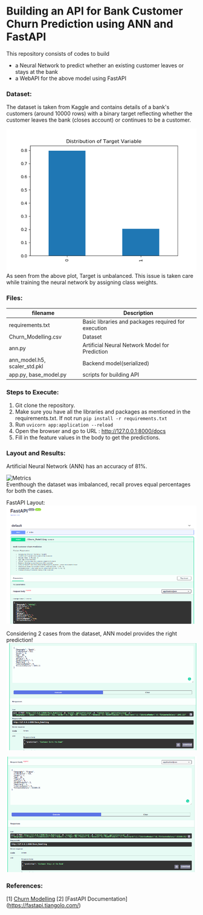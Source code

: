 # Building an API for Bank Customer Churn Prediction using ANN and FastAPI

This repository consists of codes to build 
- a Neural Network to predict whether an existing customer leaves or stays at the bank
- a WebAPI for the above model using FastAPI  

### Dataset:
The dataset is taken from Kaggle and contains details of a bank's customers (around 10000 rows) with a binary target reflecting whether the customer leaves the bank (closes account) or continues to be a customer.  
  
![Screenshot](readme_resources/TargetDistribution.png)  
As seen from the above plot, Target is unbalanced. This issue is taken care while training the neural network by assigning class weights.

### Files:
| filename | Description |
|----------|-------------|
| requirements.txt | Basic libraries and packages required for execution |
| Churn_Modelling.csv | Dataset |
| ann.py | Artificial Neural Network Model for Prediction |
| ann_model.h5, scaler_std.pkl | Backend model(serialized) |
| app.py, base_model.py | scripts for building API |

### Steps to Execute:
1. Git clone the repository. 
2. Make sure you have all the libraries and packages as mentioned in the requirements.txt. If not run ```pip install -r requirements.txt```
3. Run ```uvicorn app:application --reload```
4. Open the browser and go to URL : http://127.0.0.1:8000/docs
5. Fill in the feature values in the body to get the predictions.

### Layout and Results:
Artificial Neural Network (ANN) has an accuracy of 81%.  

![Metrics](readme_resorces/metrics.png)  
Eventhough the dataset was imbalanced, recall proves equal percentages for both the cases.  
    
FastAPI Layout:  
![Screenshot](readme_resources/layout.png)
  
Considering 2 cases from the dataset, ANN model provides the right prediction!
![TrueCase](readme_resources/TrueCase.png)  
  
![FalseCase](readme_resources/FalseCase.png)  
  
### References:
[1] [Churn Modelling](https://www.kdnuggets.com/2017/03/datascience-customer-churn-modeling.html)
[2] [FastAPI Documentation] (https://fastapi.tiangolo.com/)  

